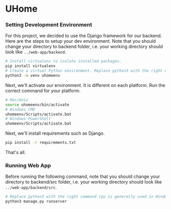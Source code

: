 # UHome

### Setting Development Environment
For this project, we decided to use the Django framework for our backend. Here are the steps to setup your dev environment. Note that you should change your directory to backend folder, i.e. your working directory should look like `../web-app/backend`.
```sh
# Install virtualenv to isolate installed packages.
pip install virtualenv
# Create a virtual Python environment. Replace python3 with the right command (py is generally used in Windows)
python3 -m venv uhomeenv
```
Next, we'll activate our environment. It is different on each platform. Run the correct command for your platform.
```sh
# Mac/Unix
source uhomeenv/bin/activate
# Windows CMD
uhomeenv/Scripts/activate.bat
# Windows PowerShell
uhomeenv/Scripts/activate.bat
```
Next, we'll install requirements such as Django.
```sh
pip install -r requirements.txt
```
That's all.

### Running Web App
Before running the following command, note that you should change your directory to backend/src folder, i.e. your working directory should look like `../web-app/backend/src`.
```sh
# Replace python3 with the right command (py is generally used in Windows)
python3 manage.py runserver
```